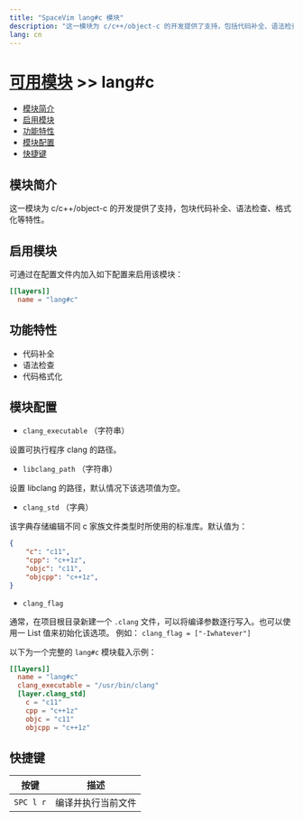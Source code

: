 ```yaml
---
title: "SpaceVim lang#c 模块"
description: "这一模块为 c/c++/object-c 的开发提供了支持，包括代码补全、语法检查等特性。"
lang: cn
---
```


# [可用模块](../../) >> lang#c

<!-- vim-markdown-toc GFM -->

- [模块简介](#模块简介)
- [启用模块](#启用模块)
- [功能特性](#功能特性)
- [模块配置](#模块配置)
- [快捷键](#快捷键)

<!-- vim-markdown-toc -->

## 模块简介

这一模块为 c/c++/object-c 的开发提供了支持，包块代码补全、语法检查、格式化等特性。

## 启用模块

可通过在配置文件内加入如下配置来启用该模块：

```toml
[[layers]]
  name = "lang#c"
```

## 功能特性

- 代码补全
- 语法检查
- 代码格式化

## 模块配置

- `clang_executable` （字符串）

设置可执行程序 clang 的路径。

- `libclang_path` （字符串）

设置 libclang 的路径，默认情况下该选项值为空。

- `clang_std` （字典）

该字典存储编辑不同 c 家族文件类型时所使用的标准库。默认值为：

```json
{
    "c": "c11",
    "cpp": "c++1z",
    "objc": "c11",
    "objcpp": "c++1z",
}
```

- `clang_flag`

通常，在项目根目录新建一个 `.clang` 文件，可以将编译参数逐行写入。也可以使用一 List 值来初始化该选项。
例如： `clang_flag = ["-Iwhatever"]`

以下为一个完整的 `lang#c` 模块载入示例：

```toml
[[layers]]
  name = "lang#c"
  clang_executable = "/usr/bin/clang"
  [layer.clang_std]
    c = "c11"
    cpp = "c++1z"
    objc = "c11"
    objcpp = "c++1z"
```

## 快捷键

| 按键      | 描述               |
| --------- | ------------------ |
| `SPC l r` | 编译并执行当前文件 |

